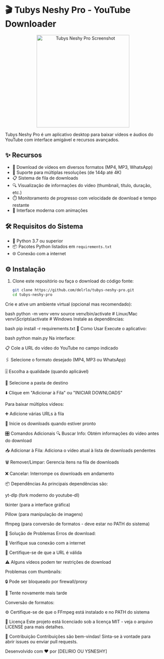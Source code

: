 # 🎬 Tubys Neshy Pro - YouTube Downloader

<p align="center"><img src="https://i.ibb.co/chwqh0hm/program.png" width="300" alt="Tubys Neshy Pro Screenshot"> </p>

Tubys Neshy Pro é um aplicativo desktop para baixar vídeos e áudios do YouTube com interface amigável e recursos avançados.

## ✨ Recursos

- 🎥 Download de vídeos em diversos formatos (MP4, MP3, WhatsApp)
- 📶 Suporte para múltiplas resoluções (de 144p até 4K)
- 📋 Sistema de fila de downloads
- 🔍 Visualização de informações do vídeo (thumbnail, título, duração, etc.)
- ⏱️ Monitoramento de progresso com velocidade de download e tempo restante
- 🎨 Interface moderna com animações

## 🛠️ Requisitos do Sistema

- 🐍 Python 3.7 ou superior
- 📦 Pacotes Python listados em `requirements.txt`
- 🌐 Conexão com a internet

## ⚙️ Instalação

1. Clone este repositório ou faça o download do código fonte:
   ```bash
   git clone https://github.com/delrlo/tubys-neshy-pro.git
   cd tubys-neshy-pro
Crie e ative um ambiente virtual (opcional mas recomendado):

bash
python -m venv venv
source venv/bin/activate  # Linux/Mac
venv\Scripts\activate    # Windows
Instale as dependências:

bash
pip install -r requirements.txt
🚀 Como Usar
Execute o aplicativo:

bash
python main.py
Na interface:

📋 Cole a URL do vídeo do YouTube no campo indicado

🖇️ Selecione o formato desejado (MP4, MP3 ou WhatsApp)

🎚️ Escolha a qualidade (quando aplicável)

📁 Selecione a pasta de destino

⬇️ Clique em "Adicionar à Fila" ou "INICIAR DOWNLOADS"

Para baixar múltiplos vídeos:

➕ Adicione várias URLs à fila

🚦 Inicie os downloads quando estiver pronto

🎛️ Comandos Adicionais
🔍 Buscar Info: Obtém informações do vídeo antes do download

📥 Adicionar à Fila: Adiciona o vídeo atual à lista de downloads pendentes

🗑️ Remover/Limpar: Gerencia itens na fila de downloads

❌ Cancelar: Interrompe os downloads em andamento

📦 Dependências
As principais dependências são:

yt-dlp (fork moderno do youtube-dl)

tkinter (para a interface gráfica)

Pillow (para manipulação de imagens)

ffmpeg (para conversão de formatos - deve estar no PATH do sistema)

🚨 Solução de Problemas
Erros de download:

📡 Verifique sua conexão com a internet

🔗 Certifique-se de que a URL é válida

⚠️ Alguns vídeos podem ter restrições de download

Problemas com thumbnails:

🔒 Pode ser bloqueado por firewall/proxy

🔄 Tente novamente mais tarde

Conversão de formatos:

⚙️ Certifique-se de que o FFmpeg está instalado e no PATH do sistema

📜 Licença
Este projeto está licenciado sob a licença MIT - veja o arquivo LICENSE para mais detalhes.

🤝 Contribuição
Contribuições são bem-vindas! Sinta-se à vontade para abrir issues ou enviar pull requests.


Desenvolvido com ❤️ por [DELIRIO OU YSNESHY]